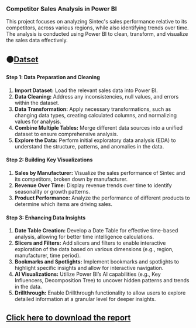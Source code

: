 ### Competitor Sales Analysis in Power BI

This project focuses on analyzing Sintec's sales performance relative to its competitors, across various regions, while also identifying trends over time. The analysis is conducted using Power BI to clean, transform, and visualize the sales data effectively.

##  🟠[Datset](https://github.com/harshachelluri/Competitor-Sales-Analysis-in-Power-BI/blob/main/DATASET.zip)


#### **Step 1: Data Preparation and Cleaning**
1. **Import Dataset:** Load the relevant sales data into Power BI.
2. **Data Cleaning:** Address any inconsistencies, null values, and errors within the dataset.
3. **Data Transformation:** Apply necessary transformations, such as changing data types, creating calculated columns, and normalizing values for analysis.
4. **Combine Multiple Tables:** Merge different data sources into a unified dataset to ensure comprehensive analysis.
5. **Explore the Data:** Perform initial exploratory data analysis (EDA) to understand the structure, patterns, and anomalies in the data.

#### **Step 2: Building Key Visualizations**
1. **Sales by Manufacturer:** Visualize the sales performance of Sintec and its competitors, broken down by manufacturer.
2. **Revenue Over Time:** Display revenue trends over time to identify seasonality or growth patterns.
3. **Product Performance:** Analyze the performance of different products to determine which items are driving sales.

#### **Step 3: Enhancing Data Insights**
1. **Date Table Creation:** Develop a Date Table for effective time-based analysis, allowing for better time intelligence calculations.
2. **Slicers and Filters:** Add slicers and filters to enable interactive exploration of the data based on various dimensions (e.g., region, manufacturer, time period).
3. **Bookmarks and Spotlights:** Implement bookmarks and spotlights to highlight specific insights and allow for interactive navigation.
4. **AI Visualizations:** Utilize Power BI’s AI capabilities (e.g., Key Influencers, Decomposition Tree) to uncover hidden patterns and trends in the data.
5. **Drillthrough:** Enable Drillthrough functionality to allow users to explore detailed information at a granular level for deeper insights.
## [Click here to download the report](https://github.com/harshachelluri/Competitor-Sales-Analysis-in-Power-BI/blob/main/Competitor%20Sales%20Insights%20Analysis.pbix)
